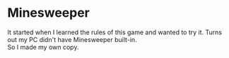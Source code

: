# Minesweeper

It started when I learned the rules of this game and wanted to try it. Turns out my PC didn't have Minesweeper built-in.  
So I made my own copy.
